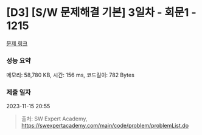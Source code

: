 # [D3] [S/W 문제해결 기본] 3일차 - 회문1 - 1215 

[문제 링크](https://swexpertacademy.com/main/code/problem/problemDetail.do?contestProbId=AV14QpAaAAwCFAYi) 

### 성능 요약

메모리: 58,780 KB, 시간: 156 ms, 코드길이: 782 Bytes

### 제출 일자

2023-11-15 20:55



> 출처: SW Expert Academy, https://swexpertacademy.com/main/code/problem/problemList.do